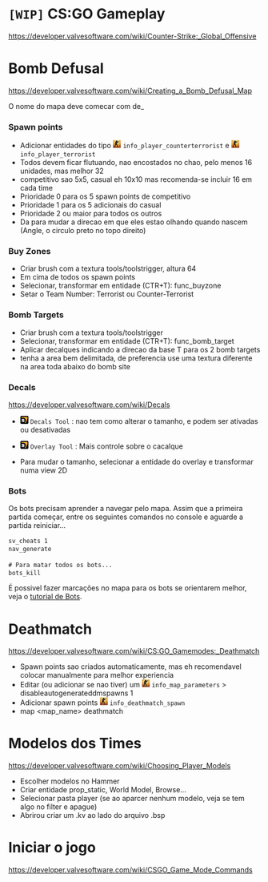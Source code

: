 
# `[WIP]` CS:GO Gameplay

https://developer.valvesoftware.com/wiki/Counter-Strike:_Global_Offensive

# Bomb Defusal

https://developer.valvesoftware.com/wiki/Creating_a_Bomb_Defusal_Map

O nome do mapa deve comecar com de_

### Spawn points

* Adicionar entidades do tipo [![csgo]](https://developer.valvesoftware.com/wiki/Info_player_counterterrorist) `info_player_counterterrorist` e [![csgo]](https://developer.valvesoftware.com/wiki/Info_player_terrorist) `info_player_terrorist`
* Todos devem ficar flutuando, nao encostados no chao, pelo menos 16 unidades, mas melhor 32
* competitivo sao 5x5, casual eh 10x10 mas recomenda-se incluir 16 em cada time
* Prioridade 0 para os 5 spawn points de competitivo
* Prioridade 1 para os 5 adicionais do casual
* Prioridade 2 ou maior para todos os outros
* Da para mudar a direcao em que eles estao olhando quando nascem (Angle, o circulo preto no topo direito)

### Buy Zones
* Criar brush com a textura tools/toolstrigger, altura 64
* Em cima de todos os spawn points
* Selecionar, transformar em entidade (CTR+T): func_buyzone
* Setar o Team Number: Terrorist ou Counter-Terrorist

### Bomb Targets
* Criar brush com a textura tools/toolstrigger
* Selecionar, transformar em entidade (CTR+T): func_bomb_target
* Aplicar decalques indicando a direcao da base T para os 2 bomb targets
* tenha a area bem delimitada, de preferencia use uma textura diferente na area toda abaixo do bomb site

### Decals
https://developer.valvesoftware.com/wiki/Decals

- [![source]](https://developer.valvesoftware.com/wiki/Hammer_Decal_Tool) `Decals Tool` : nao tem como alterar o tamanho, e podem ser ativadas ou desativadas 

- [![source]](https://developer.valvesoftware.com/wiki/Hammer_Overlay_Tool) `Overlay Tool` : Mais controle sobre o cacalque

- Para mudar o tamanho, selecionar a entidade do overlay e transformar numa view 2D

### Bots
Os bots precisam aprender a navegar pelo mapa. Assim que a primeira partida começar, entre os seguintes comandos no console e aguarde a partida reiniciar...

```
sv_cheats 1
nav_generate

# Para matar todos os bots...
bots_kill
```

É possivel fazer marcações no mapa para os bots se orientarem melhor, veja o [tutorial de Bots](./csgo_Bots.md).


# Deathmatch
https://developer.valvesoftware.com/wiki/CS:GO_Gamemodes:_Deathmatch

- Spawn points sao criados automaticamente, mas eh recomendavel colocar manualmente para melhor experiencia
- Editar (ou adicionar se nao tiver) um [![csgo]](https://developer.valvesoftware.com/wiki/Info_map_parameters) `info_map_parameters`  > disableautogenerateddmspawns 1
- Adicionar spawn points [![csgo]](https://developer.valvesoftware.com/wiki/Info_deathmatch_spawn) `info_deathmatch_spawn` 
- map <map_name> deathmatch


# Modelos dos Times
https://developer.valvesoftware.com/wiki/Choosing_Player_Models

- Escolher modelos no Hammer
- Criar entidade prop_static, World Model, Browse...
- Selecionar pasta player (se ao aparcer nenhum modelo, veja se tem algo no filter e apague)
- Abrirou criar um .kv ao lado do arquivo .bsp



# Iniciar o jogo
https://developer.valvesoftware.com/wiki/CSGO_Game_Mode_Commands


[source]: ../images/source.gif "Source Engine Doc"
[csgo]: ../images/csgo.png "CS:GO Doc"
